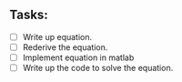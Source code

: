 ## Tasks:
- [ ] Write up equation.
- [ ] Rederive the equation.
- [ ] Implement equation in matlab
- [ ] Write up the code to solve the equation.
